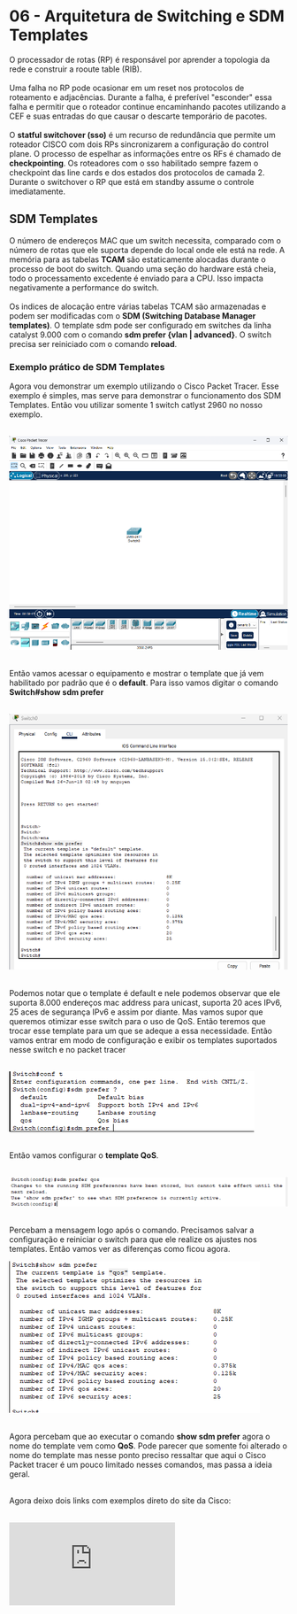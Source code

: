 # 06 - Arquitetura de Switching e SDM Templates

O processador de rotas (RP) é responsável por aprender a topologia da rede e construir a rooute table (RIB). <br></br>
Uma falha no RP pode ocasionar em um reset nos protocolos de roteamento e adjacências. Durante a falha, é preferível "esconder" essa falha e permitir que o roteador continue encaminhando pacotes utilizando a CEF e suas entradas do que causar o descarte temporário de pacotes. <br></br>
O **statful switchover (sso)** é um recurso de redundância que permite um roteador CISCO com dois RPs sincronizarem a configuração do control plane. O processo de espelhar as informações entre os RFs é chamado de **checkpointing**. Os roteadores com o sso habilitado sempre fazem o checkpoint das line cards e dos estados dos protocolos de camada 2. Durante o switchover o RP que está em standby assume o controle imediatamente.

## SDM Templates

O número de endereços MAC que um switch necessita, comparado com o número de rotas que ele suporta depende do local onde ele está na rede. A memória para as tabelas **TCAM** são estaticamente alocadas durante o processo de boot do switch. Quando uma seção do hardware está cheia, todo o processamento excedente é enviado para a CPU. Isso impacta negativamente a performance do switch. <br></br>
Os indices de alocação entre várias tabelas TCAM são armazenadas e podem ser modificadas com o **SDM (Switching Database Manager templates)**. O template sdm pode ser configurado em switches da linha catalyst 9.000 com o comando **sdm prefer {vlan | advanced}**. O switch precisa ser reiniciado com o comando **reload**.

### Exemplo prático de SDM Templates

Agora vou demonstrar um exemplo utilizando o Cisco Packet Tracer. Esse exemplo é simples, mas serve para demonstrar o funcionamento dos SDM Templates. Então vou utilizar somente 1 switch catlyst 2960 no nosso exemplo. <br></br>

![CENÁRIO](Imagens/cenario.png) <br></br>

Então vamos acessar o equipamento e mostrar o template que já vem habilitado por padrão que é o **default**. Para isso vamos digitar o comando **Switch#show sdm prefer** <br></br>

![SDM_DEFAULT](Imagens/sdm_default.png) <br></br>

Podemos notar que o template é default e nele podemos observar que ele suporta 8.000 endereços mac address para unicast, suporta 20 aces IPv6, 25 aces de segurança IPv6 e assim por diante. Mas vamos supor que queremos otimizar esse switch para o uso de QoS. Então teremos que trocar esse template para um que se adeque a essa necessidade. Então vamos entrar em modo de configuração e exibir os templates suportados nesse switch e no packet tracer<br></br>

![TEMPLATES](Imagens/templates.png) <br></br>

Então vamos configurar o **template QoS**. <br></br>

![QoS](Imagens/qos.png) <br></br>

Percebam a mensagem logo após o comando. Precisamos salvar a configuração e reiniciar o switch para que ele realize os ajustes nos templates. Então vamos ver as diferenças como ficou agora.

![QoS](Imagens/qos2.png) <br></br>

Agora percebam que ao executar o comando **show sdm prefer** agora o nome do template vem como **QoS**. Pode parecer que somente foi alterado o nome do template mas nesse ponto preciso ressaltar que aqui o Cisco Packet tracer é um pouco limitado nesses comandos, mas passa a ideia geral. <br></br>

Agora deixo dois links com exemplos direto do site da Cisco: <br></br>

![Exemplo01](https://www.cisco.com/c/en/us/td/docs/switches/lan/catalyst3650/software/release/16-12/configuration_guide/sys_mgmt/b_1612_sys_mgmt_3650_cg/configuring_sdm_templates.html) <br></br>